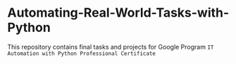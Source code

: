 # Automating-Real-World-Tasks-with-Python
This repository contains final tasks and projects for Google Program `IT Automation with Python Professional Certificate`
